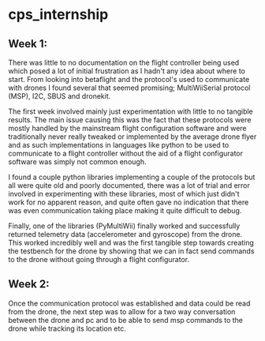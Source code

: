 # cps_internship

## Week 1:
There was little to no documentation on the flight controller being used which posed a lot of initial frustration as I hadn't any idea about where to start. From looking into betaflight and the protocol's used to communicate with drones I found several that seemed promising; MultiWiiSerial protocol (MSP), I2C, SBUS and dronekit.

The first week involved mainly just experimentation with little to no tangible results. The main issue causing this was the fact that these protocols were mostly handled by the mainstream flight configuration software and were traditionally never really tweaked or implemented by the average drone flyer and as such implementations in languages like python to be used to communicate to a flight controller without the aid of a flight configurator software was simply not common enough.

I found a couple python libraries implementing a couple of the protocols but all were quite old and poorly documented, there was a lot of trial and error involved in experimenting with these libraries, most of which just didn't work for no apparent reason, and quite often gave no indication that there was even communication taking place making it quite difficult to debug. 

Finally, one of the libraries (PyMultiWii) finally worked and successfully returned telemetry data (accelerometer and gyroscope) from the drone. This worked incredibly well and was the first tangible step towards creating the testbench for the drone by showing that we can in fact send commands to the drone without going through a flight configurator.


## Week 2:
Once the communication protocol was established and data could be read from the drone, the next step was to allow for a two way conversation between the drone and pc and to be able to send msp commands to the drone while tracking its location etc.
